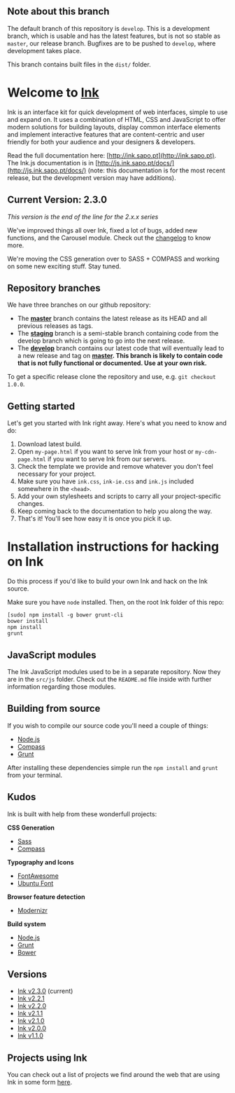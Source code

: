 ## Note about this branch

The default branch of this repository is `develop`. This is a development branch, which is usable and has the latest features, but is not so stable as `master`, our release branch. Bugfixes are to be pushed to `develop`, where development takes place.

This branch contains built files in the `dist/` folder.


# Welcome to [Ink](http://ink.sapo.pt)

Ink is an interface kit for quick development of web interfaces, simple to use and expand on. It uses a combination of HTML, CSS and JavaScript to offer modern solutions for building layouts, display common interface elements and implement interactive features that are content-centric and user friendly for both your audience and your designers & developers.

Read the full documentation here: [http://ink.sapo.pt](http://ink.sapo.pt). The Ink.js documentation is in [http://js.ink.sapo.pt/docs/](http://js.ink.sapo.pt/docs/) (note: this documentation is for the most recent release, but the development version may have additions).


## Current Version: 2.3.0

*This version is the end of the line for the 2.x.x series*

We've improved things all over Ink, fixed a lot of bugs, added new functions, and the Carousel module. Check out the [changelog](http://ink.sapo.pt/changelog) to know more.

We're moving the CSS generation over to SASS + COMPASS and working on some new exciting stuff.
Stay tuned.

## Repository branches
    
We have three branches on our github repository:

* The **[master](https://github.com/sapo/Ink/tree/master)** branch contains the latest release as its HEAD and all previous releases as tags.
* The **[staging](https://github.com/sapo/Ink/tree/staging)** branch is a semi-stable branch containing code from the develop branch which is going to go into the next release.
* The **[develop](https://github.com/sapo/Ink/tree/develop)** branch contains our latest code that will eventually lead to a new release and tag on **[master](https://github.com/sapo/Ink/tree/master). This branch is likely to contain code that is not fully functional or documented. Use at your own risk.**

To get a specific release clone the repository and use, e.g. `git checkout 1.0.0`.


## Getting started

Let's get you started with Ink right away. Here's what you need to know and do:

1. Download latest build.
2. Open `my-page.html` if you want to serve Ink from your host or `my-cdn-page.html` if you want to serve Ink from our servers.
3. Check the template we provide and remove whatever you don't feel necessary for your project.
4. Make sure you have `ink.css`, `ink-ie.css` and `ink.js` included somewhere in the `<head>`.
5. Add your own stylesheets and scripts to carry all your project-specific changes.
6. Keep coming back to the documentation to help you along the way.
7. That's it! You'll see how easy it is once you pick it up.


# Installation instructions for hacking on Ink

Do this process if you'd like to build your own Ink and hack on the Ink source.

Make sure you have `node` installed. Then, on the root Ink folder of this repo:

    [sudo] npm install -g bower grunt-cli
    bower install
    npm install
    grunt


## JavaScript modules

The Ink JavaScript modules used to be in a separate repository. Now they are in the `src/js` folder. Check out the `README.md` file inside with further information regarding those modules.


## Building from source

If you wish to compile our source code you'll need a couple of things:

+ [Node.js](http://nodejs.org/)
+ [Compass](http://compass-style.org/install/)
+ [Grunt](http://gruntjs.com/getting-started)

After installing these dependencies simple run the `npm install` and `grunt` from your terminal.


## Kudos

Ink is built with help from these wonderfull projects:

**CSS Generation**
+ [Sass](http://sass-lang.com/)
+ [Compass](http://compass-style.org/)

**Typography and Icons**
+ [FontAwesome](http://fortawesome.github.io/Font-Awesome/)
+ [Ubuntu Font](http://font.ubuntu.com/)

**Browser feature detection**
+ [Modernizr](http://modernizr.com/)

**Build system**
+ [Node.js](http://nodejs.org/)
+ [Grunt](http://gruntjs.com/)
+ [Bower](http://bower.io/)

## Versions

* [Ink v2.3.0](https://github.com/sapo/Ink/archive/2.3.0.zip) (current)
* [Ink v2.2.1](https://github.com/sapo/Ink/archive/2.2.1.zip)
* [Ink v2.2.0](https://github.com/sapo/Ink/archive/2.2.0.zip)
* [Ink v2.1.1](https://github.com/sapo/Ink/archive/2.1.1.zip)
* [Ink v2.1.0](https://github.com/sapo/Ink/archive/2.1.0.zip)
* [Ink v2.0.0](https://github.com/sapo/Ink/archive/2.0.0.zip)
* [Ink v1.1.0](https://github.com/sapo/Ink/archive/1.1.0.zip)

## Projects using Ink

You can check out a list of projects we find around the web that are using Ink in some form [here](https://github.com/sapo/Ink/wiki/Projects-using-Ink).

